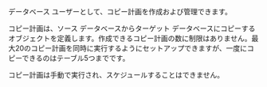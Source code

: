 データベース ユーザーとして、コピー計画を作成および管理できます。

コピー計画は、ソース データベースからターゲット データベースにコピーするオブジェクトを定義します。作成できるコピー計画の数に制限はありません。最大20のコピー計画を同時に実行するようにセットアップできますが、一度にコピーできるのはテーブル5つまでです。

コピー計画は手動で実行され、スケジュールすることはできません。

